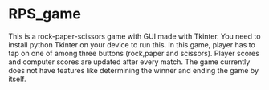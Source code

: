 # RPS_game
This is a rock-paper-scissors game with GUI made with Tkinter.
You need to install python Tkinter on your device to run this.
In this game, player has to tap on one of among three buttons (rock,paper and scissors).
Player scores and computer scores are updated after every match.
The game currently does not have features like determining the winner and ending the game by itself.
